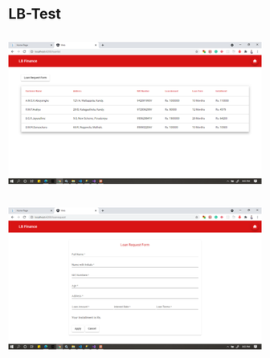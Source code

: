 # LB-Test
<h1><img src="https://github.com/sujeewakabeysinghe/LB-Test/blob/main/LB1.png"></h1>
<h1><img src="https://github.com/sujeewakabeysinghe/LB-Test/blob/main/LB2.png"></h1>
